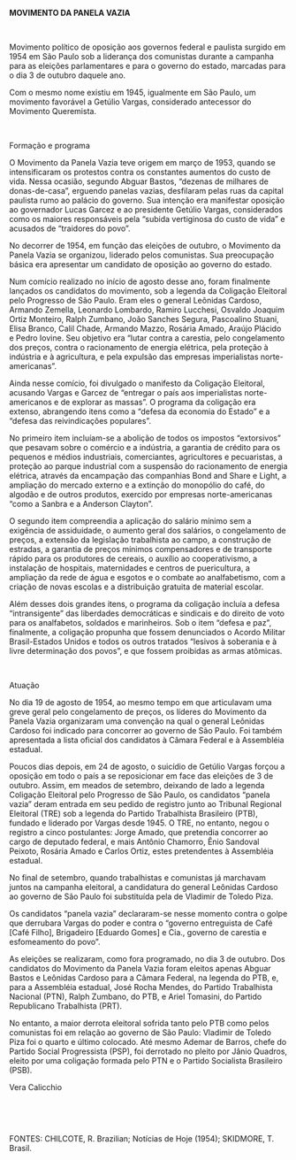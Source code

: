 **MOVIMENTO DA PANELA VAZIA**

 

Movimento político de oposição aos governos federal e paulista surgido
em 1954 em São Paulo sob a liderança dos comunistas durante a campanha
para as eleições parlamentares e para o governo do estado, marcadas para
o dia 3 de outubro daquele ano.

Com o mesmo nome existiu em 1945, igualmente em São Paulo, um movimento
favorável a Getúlio Vargas, considerado antecessor do Movimento
Queremista.

 

Formação e programa

O Movimento da Panela Vazia teve origem em março de 1953, quando se
intensificaram os protestos contra os constantes aumentos do custo de
vida. Nessa ocasião, segundo Abguar Bastos, “dezenas de milhares de
donas-de-casa”, erguendo panelas vazias, desfilaram pelas ruas da
capital paulista rumo ao palácio do governo. Sua intenção era manifestar
oposição ao governador Lucas Garcez e ao presidente Getúlio Vargas,
considerados como os maiores responsáveis pela “subida vertiginosa do
custo de vida” e acusados de “traidores do povo”.

No decorrer de 1954, em função das eleições de outubro, o Movimento da
Panela Vazia se organizou, liderado pelos comunistas. Sua preocupação
básica era apresentar um candidato de oposição ao governo do estado.

Num comício realizado no início de agosto desse ano, foram finalmente
lançados os candidatos do movimento, sob a legenda da Coligação
Eleitoral pelo Progresso de São Paulo. Eram eles o general Leônidas
Cardoso, Armando Zemella, Leonardo Lombardo, Ramiro Lucchesi, Osvaldo
Joaquim Ortiz Monteiro, Ralph Zumbano, João Sanches Segura, Pascoalino
Stuani, Elisa Branco, Calil Chade, Armando Mazzo, Rosária Amado, Araújo
Plácido e Pedro Iovine. Seu objetivo era “lutar contra a carestia, pelo
congelamento dos preços, contra o racionamento de energia elétrica, pela
proteção à indústria e à agricultura, e pela expulsão das empresas
imperialistas norte-americanas”.

Ainda nesse comício, foi divulgado o manifesto da Coligação Eleitoral,
acusando Vargas e Garcez de “entregar o país aos imperialistas
norte-americanos e de explorar as massas”. O programa da coligação era
extenso, abrangendo itens como a “defesa da economia do Estado” e a
“defesa das reivindicações populares”.

No primeiro item incluíam-se a abolição de todos os impostos
“extorsivos” que pesavam sobre o comércio e a indústria, a garantia de
crédito para os pequenos e médios industriais, comerciantes,
agricultores e pecuaristas, a proteção ao parque industrial com a
suspensão do racionamento de energia elétrica, através da encampação das
companhias Bond and Share e Light, a ampliação do mercado externo e a
extinção do monopólio do café, do algodão e de outros produtos, exercido
por empresas norte-americanas “como a Sanbra e a Anderson Clayton”.

O segundo item compreendia a aplicação do salário mínimo sem a exigência
de assiduidade, o aumento geral dos salários, o congelamento de preços,
a extensão da legislação trabalhista ao campo, a construção de estradas,
a garantia de preços mínimos compensadores e de transporte rápido para
os produtores de cereais, o auxílio ao cooperativismo, a instalação de
hospitais, maternidades e centros de puericultura, a ampliação da rede
de água e esgotos e o combate ao analfabetismo, com a criação de novas
escolas e a distribuição gratuita de material escolar.

Além desses dois grandes itens, o programa da coligação incluía a defesa
“intransigente” das liberdades democráticas e sindicais e do direito de
voto para os analfabetos, soldados e marinheiros. Sob o item “defesa e
paz”, finalmente, a coligação propunha que fossem denunciados o Acordo
Militar Brasil-Estados Unidos e todos os outros tratados “lesivos à
soberania e à livre determinação dos povos”, e que fossem proibidas as
armas atômicas.

 

Atuação

No dia 19 de agosto de 1954, ao mesmo tempo em que articulavam uma greve
geral pelo congelamento de preços, os líderes do Movimento da Panela
Vazia organizaram uma convenção na qual o general Leônidas Cardoso foi
indicado para concorrer ao governo de São Paulo. Foi também apresentada
a lista oficial dos candidatos à Câmara Federal e à Assembléia estadual.

Poucos dias depois, em 24 de agosto, o suicídio de Getúlio Vargas forçou
a oposição em todo o país a se reposicionar em face das eleições de 3 de
outubro. Assim, em meados de setembro, deixando de lado a legenda
Coligação Eleitoral pelo Progresso de São Paulo, os candidatos “panela
vazia” deram entrada em seu pedido de registro junto ao Tribunal
Regional Eleitoral (TRE) sob a legenda do Partido Trabalhista Brasileiro
(PTB), fundado e liderado por Vargas desde 1945. O TRE, no entanto,
negou o registro a cinco postulantes: Jorge Amado, que pretendia
concorrer ao cargo de deputado federal, e mais Antônio Chamorro, Ênio
Sandoval Peixoto, Rosária Amado e Carlos Ortiz, estes pretendentes à
Assembléia estadual.

No final de setembro, quando trabalhistas e comunistas já marchavam
juntos na campanha eleitoral, a candidatura do general Leônidas Cardoso
ao governo de São Paulo foi substituída pela de Vladimir de Toledo Piza.

Os candidatos “panela vazia” declararam-se nesse momento contra o golpe
que derrubara Vargas do poder e contra o “governo entreguista de Café
[Café Filho], Brigadeiro [Eduardo Gomes] e Cia., governo de carestia e
esfomeamento do povo”.

As eleições se realizaram, como fora programado, no dia 3 de outubro.
Dos candidatos do Movimento da Panela Vazia foram eleitos apenas Abguar
Bastos e Leônidas Cardoso para a Câmara Federal, na legenda do PTB, e,
para a Assembléia estadual, José Rocha Mendes, do Partido Trabalhista
Nacional (PTN), Ralph Zumbano, do PTB, e Ariel Tomasini, do Partido
Republicano Trabalhista (PRT).

No entanto, a maior derrota eleitoral sofrida tanto pelo PTB como pelos
comunistas foi em relação ao governo de São Paulo: Vladimir de Toledo
Piza foi o quarto e último colocado. Até mesmo Ademar de Barros, chefe
do Partido Social Progressista (PSP), foi derrotado no pleito por Jânio
Quadros, eleito por uma coligação formada pelo PTN e o Partido
Socialista Brasileiro (PSB).

Vera Calicchio

 

 

FONTES: CHILCOTE, R. Brazilian; Notícias de Hoje (1954); SKIDMORE, T.
Brasil.

 

